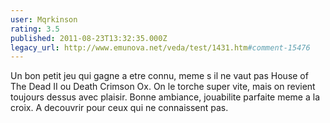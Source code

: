 ```yaml
---
user: Mqrkinson
rating: 3.5
published: 2011-08-23T13:32:35.000Z
legacy_url: http://www.emunova.net/veda/test/1431.htm#comment-15476
---
```

Un bon petit jeu qui gagne a etre connu, meme s il ne vaut pas House of The Dead II ou Death Crimson Ox. On le torche super vite, mais on revient toujours dessus avec plaisir. Bonne ambiance, jouabilite parfaite meme a la croix. A decouvrir pour ceux qui ne connaissent pas.